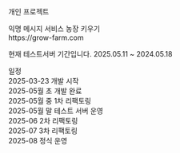 <p>개인 프로젝트</p>
<p>
<div>익명 메시지 서비스 농장 키우기</div>
<div>https://grow-farm.com</div>
</p>
<p>현재 테스트서버 기간입니다. 2025.05.11 ~ 2024.05.18</p>

<p>
<div>일정</div>
<div>2025-03-23 개발 시작</div>
<div>2025-05월 초 개발 완료</div>
<div>2025-05월 중 1차 리팩토링</div>
<div>2025-05월 말 테스트 서버 운영</div>
<div>2025-06 2차 리팩토링</div>
<div>2025-07 3차 리팩토링</div>
<div>2025-08 정식 운영</div>
</p>

